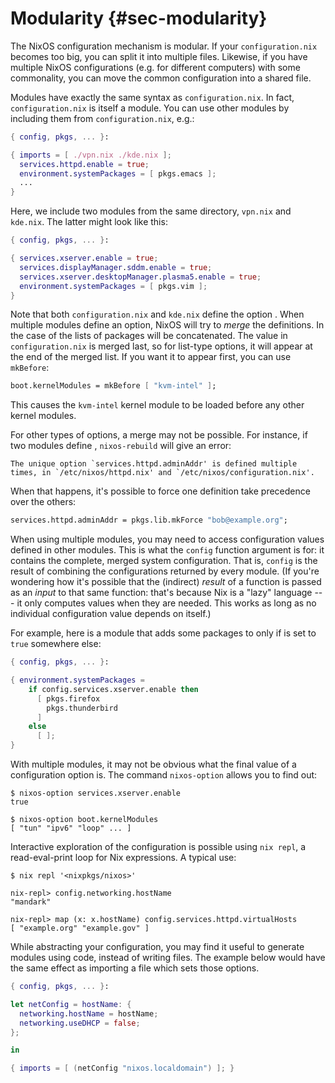 # Modularity {#sec-modularity}

The NixOS configuration mechanism is modular. If your
`configuration.nix` becomes too big, you can split it into multiple
files. Likewise, if you have multiple NixOS configurations (e.g. for
different computers) with some commonality, you can move the common
configuration into a shared file.

Modules have exactly the same syntax as `configuration.nix`. In fact,
`configuration.nix` is itself a module. You can use other modules by
including them from `configuration.nix`, e.g.:

```nix
{ config, pkgs, ... }:

{ imports = [ ./vpn.nix ./kde.nix ];
  services.httpd.enable = true;
  environment.systemPackages = [ pkgs.emacs ];
  ...
}
```

Here, we include two modules from the same directory, `vpn.nix` and
`kde.nix`. The latter might look like this:

```nix
{ config, pkgs, ... }:

{ services.xserver.enable = true;
  services.displayManager.sddm.enable = true;
  services.xserver.desktopManager.plasma5.enable = true;
  environment.systemPackages = [ pkgs.vim ];
}
```

Note that both `configuration.nix` and `kde.nix` define the option
[](#opt-environment.systemPackages). When multiple modules define an
option, NixOS will try to *merge* the definitions. In the case of
[](#opt-environment.systemPackages) the lists of packages will be
concatenated. The value in `configuration.nix` is
merged last, so for list-type options, it will appear at the end of the
merged list. If you want it to appear first, you can use `mkBefore`:

```nix
boot.kernelModules = mkBefore [ "kvm-intel" ];
```

This causes the `kvm-intel` kernel module to be loaded before any other
kernel modules.

For other types of options, a merge may not be possible. For instance,
if two modules define [](#opt-services.httpd.adminAddr),
`nixos-rebuild` will give an error:

```plain
The unique option `services.httpd.adminAddr' is defined multiple times, in `/etc/nixos/httpd.nix' and `/etc/nixos/configuration.nix'.
```

When that happens, it's possible to force one definition take precedence
over the others:

```nix
services.httpd.adminAddr = pkgs.lib.mkForce "bob@example.org";
```

When using multiple modules, you may need to access configuration values
defined in other modules. This is what the `config` function argument is
for: it contains the complete, merged system configuration. That is,
`config` is the result of combining the configurations returned by every
module. (If you're wondering how it's possible that the (indirect) *result*
of a function is passed as an *input* to that same function: that's
because Nix is a "lazy" language --- it only computes values when
they are needed. This works as long as no individual configuration
value depends on itself.)

For example, here is a module that adds some packages to
[](#opt-environment.systemPackages) only if
[](#opt-services.xserver.enable) is set to `true` somewhere else:

```nix
{ config, pkgs, ... }:

{ environment.systemPackages =
    if config.services.xserver.enable then
      [ pkgs.firefox
        pkgs.thunderbird
      ]
    else
      [ ];
}
```

With multiple modules, it may not be obvious what the final value of a
configuration option is. The command `nixos-option` allows you to find
out:

```ShellSession
$ nixos-option services.xserver.enable
true

$ nixos-option boot.kernelModules
[ "tun" "ipv6" "loop" ... ]
```

Interactive exploration of the configuration is possible using `nix
  repl`, a read-eval-print loop for Nix expressions. A typical use:

```ShellSession
$ nix repl '<nixpkgs/nixos>'

nix-repl> config.networking.hostName
"mandark"

nix-repl> map (x: x.hostName) config.services.httpd.virtualHosts
[ "example.org" "example.gov" ]
```

While abstracting your configuration, you may find it useful to generate
modules using code, instead of writing files. The example below would
have the same effect as importing a file which sets those options.

```nix
{ config, pkgs, ... }:

let netConfig = hostName: {
  networking.hostName = hostName;
  networking.useDHCP = false;
};

in

{ imports = [ (netConfig "nixos.localdomain") ]; }
```
